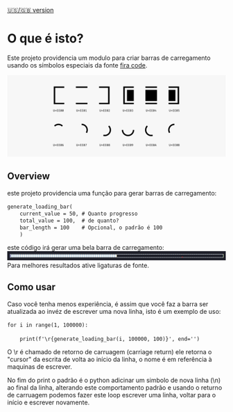 
[🇺🇸/🇬🇧 version](../README.MD)
# O que é isto?

Este projeto providencia um modulo para criar barras de carregamento usando os símbolos especiais da fonte [fira code](https://github.com/tonsky/FiraCode).

![Tabela de glifos dedicados da fonte fira code para barras de carregamento e "spinners"](../images/fira_symbols.png)


## Overview

este projeto providencia uma função para gerar barras de carregamento:

```
generate_loading_bar(
    current_value = 50, # Quanto progresso
    total_value = 100,  # de quanto?
    bar_length = 100    # Opcional, o padrão é 100
    )
```

este código irá gerar uma bela barra de carregamento:
![Exemplo de uma barra de carregamento gerada pelo código](../images/loading_bar_example.png)
Para melhores resultados ative ligaturas de fonte.

## Como usar

Caso você tenha menos experiência, é assim que você faz a barra ser atualizada ao invéz de escrever uma nova linha, isto é um exemplo de uso:
```
for i in range(1, 100000):

    print(f'\r{generate_loading_bar(i, 100000, 100)}', end='')

```
O \r é chamado de retorno de carruagem (carriage return) ele retorna o "cursor" da escrita de volta ao início da linha, o nome é em referência à maquinas de escrever.

No fim do print o padrão é o python adicinar um simbolo de nova linha (\n) ao final da linha, alterando este comportamento padrão e usando o returno de carruagem podemos fazer este loop escrever uma linha, voltar para o início e escrever novamente.
